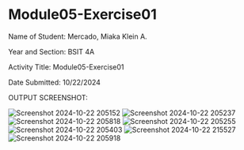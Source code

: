 # Module05-Exercise01

Name of Student: Mercado, Miaka Klein A.

Year and Section: BSIT 4A

Activity Title: Module05-Exercise01

Date Submitted: 10/22/2024

OUTPUT SCREENSHOT:

![Screenshot 2024-10-22 205152](https://github.com/user-attachments/assets/88a4c0d0-e3c6-44f4-8631-361d01832d06)
![Screenshot 2024-10-22 205237](https://github.com/user-attachments/assets/626bdcae-4379-4d77-b0ec-8c3d4b8e59ab)
![Screenshot 2024-10-22 205818](https://github.com/user-attachments/assets/2e32835f-cb4e-4665-af4f-112bf38867df)
![Screenshot 2024-10-22 205255](https://github.com/user-attachments/assets/7ac0581e-d089-4ce0-8820-5b3555fb242b)
![Screenshot 2024-10-22 205403](https://github.com/user-attachments/assets/be245eaf-e11f-4fd9-83a9-74a99417c361)
![Screenshot 2024-10-22 215527](https://github.com/user-attachments/assets/29ea0d7f-6996-4bcb-91fe-6c3704a81e01)
![Screenshot 2024-10-22 205918](https://github.com/user-attachments/assets/81deb871-eb69-46cb-a6d9-32500cabbb89)
